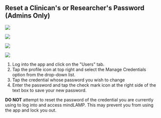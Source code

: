 ## Reset a Clinican's or Researcher's Password (Admins Only)

![](../05-start_here/assets/users_tab.jpg)

![](../05-start_here/assets/Untitled_61.png)

![](../05-start_here/assets/Screen_Shot_2020-10-02_at_3.27.40_PM.png)

![](../05-start_here/assets/Screen_Shot_2020-10-02_at_3.27.55_PM.png)

1. Log into the app and click on the "Users" tab.
2. Tap the profile icon at top right and select the Manage Credentials option from the drop-down list. 
3. Tap the credential whose password you wish to change
4. Enter the password and tap the check mark icon at the right side of the text box to save your new password.

**DO NOT** attempt to reset the password of the credential you are currently using to log into and access mindLAMP. This may prevent you from using the app and lock you out.
